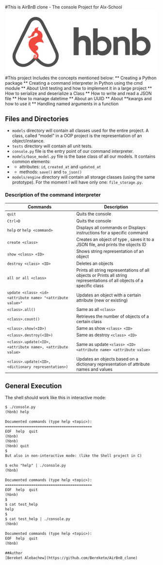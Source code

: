 #This is AirBnB clone - The console Project for Alx-School
![Optional Text](hbnb.png)
#This project Includes the concepts mentioned below:
      ** Creating a Python package
      ** Creating a command interpreter in Python using the cmd module
      ** About Unit testing and how to implement it in a large project
      ** How to serialize and deserialize a Class
      ** How to write and read a JSON file
      ** How to manage datetime
      ** About an UUID
      ** About **kwargs and how to use it
      ** Handling named arguments in a function

## Files and Directories
* ```models``` directory will contain all classes used for the entire project. A class, called “model” in a OOP project is the representation of an object/instance.
* ```tests``` directory will contain all unit tests.
* ```console.py``` file is the entry point of our command interpreter.
* ```models/base_model.py``` file is the base class of all our models. It contains common elements:
*    - attributes: ```id```, ```created_at``` and ```updated_at```
*    - methods: ```save()``` and ```to_json()```
* ```models/engine``` directory will contain all storage classes (using the same prototype). For the moment I will have only one: ```file_storage.py```.

### Description of the command interpreter
| Commands  | Description |
| ------------- | ------------- |
| ```quit```  | Quits the console  |
| ```Ctrl+D```  | Quits the console  |
| ```help``` or ```help <command>```  | Displays all commands or Displays instructions for a specific command
| ```create <class>```  | Creates an object of type , saves it to a JSON file, and prints the objects ID
| ```show <class> <ID>```  | Shows string representation of an object
| ```destroy <class> <ID>```  | Deletes an objects
| ```all or all <class>```  | Prints all string representations of all objects or Prints all string representations of all objects of a specific class
| ```update <class> <id> <attribute name> "<attribute value>"```  | Updates an object with a certain attribute (new or existing)
| ```<class>.all()```  | Same as all ```<class>```
| ```<class>.count()```  | Retrieves the number of objects of a certain class
| ```<class>.show(<ID>)```  | Same as show ```<class> <ID>```
| ```<class>.destroy(<ID>)```  | Same as destroy ```<class> <ID>```
| ```<class>.update(<ID>, <attribute name>, <attribute value>```  | Same as update ```<class> <ID> <attribute name> <attribute value>```
| ```<class>.update(<ID>, <dictionary representation>)```  | Updates an objects based on a dictionary representation of attribute names and values



## General Execution
The shell should work like this in interactive mode:
```
$ ./console.py
(hbnb) help

Documented commands (type help <topic>):
========================================
EOF  help  quit
(hbnb)
(hbnb)
(hbnb) quit
$
But also in non-interactive mode: (like the Shell project in C)

$ echo "help" | ./console.py
(hbnb)

Documented commands (type help <topic>):
========================================
EOF  help  quit
(hbnb)
$
$ cat test_help
help
$
$ cat test_help | ./console.py
(hbnb)

Documented commands (type help <topic>):
EOF  help  quit
(hbnb)

##Author
[Bereket Alebachew](https://github.com/Bereketo/AirBnB_clone)
